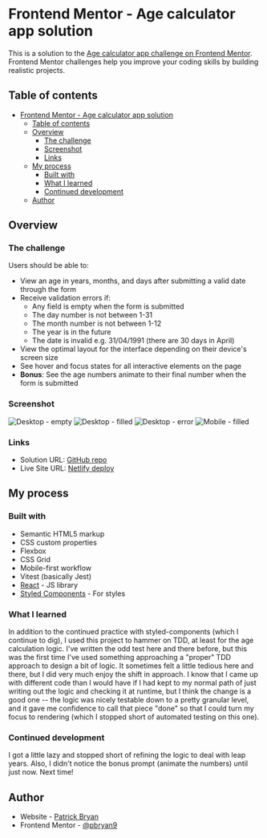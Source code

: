 # Frontend Mentor - Age calculator app solution

This is a solution to the [Age calculator app challenge on Frontend Mentor](https://www.frontendmentor.io/challenges/age-calculator-app-dF9DFFpj-Q). Frontend Mentor challenges help you improve your coding skills by building realistic projects.

## Table of contents

- [Frontend Mentor - Age calculator app solution](#frontend-mentor---age-calculator-app-solution)
  - [Table of contents](#table-of-contents)
  - [Overview](#overview)
    - [The challenge](#the-challenge)
    - [Screenshot](#screenshot)
    - [Links](#links)
  - [My process](#my-process)
    - [Built with](#built-with)
    - [What I learned](#what-i-learned)
    - [Continued development](#continued-development)
  - [Author](#author)

## Overview

### The challenge

Users should be able to:

- View an age in years, months, and days after submitting a valid date through the form
- Receive validation errors if:
  - Any field is empty when the form is submitted
  - The day number is not between 1-31
  - The month number is not between 1-12
  - The year is in the future
  - The date is invalid e.g. 31/04/1991 (there are 30 days in April)
- View the optimal layout for the interface depending on their device's screen size
- See hover and focus states for all interactive elements on the page
- **Bonus**: See the age numbers animate to their final number when the form is submitted

### Screenshot

![Desktop - empty](./src/assets/images/desktop_empty.png)
![Desktop - filled](./src/assets/images/desktop_filled.png)
![Desktop - error](./src/assets/images/desktop_error.png)
![Mobile - filled](./src/assets/images/mobile_filled.png)

### Links

- Solution URL: [GitHub repo](https://github.com/pbryan9/fm_age_calculator)
- Live Site URL: [Netlify deploy](https://main--golden-cocada-6ba66f.netlify.app/)

## My process

### Built with

- Semantic HTML5 markup
- CSS custom properties
- Flexbox
- CSS Grid
- Mobile-first workflow
- Vitest (basically Jest)
- [React](https://reactjs.org/) - JS library
- [Styled Components](https://styled-components.com/) - For styles

### What I learned

In addition to the continued practice with styled-components (which I continue to dig), I used this project to hammer on TDD, at least for the age calculation logic. I've written the odd test here and there before, but this was the first time I've used something approaching a "proper" TDD approach to design a bit of logic. It sometimes felt a little tedious here and there, but I did very much enjoy the shift in approach. I know that I came up with different code than I would have if I had kept to my normal path of just writing out the logic and checking it at runtime, but I think the change is a good one -- the logic was nicely testable down to a pretty granular level, and it gave me confidence to call that piece "done" so that I could turn my focus to rendering (which I stopped short of automated testing on this one).

### Continued development

I got a little lazy and stopped short of refining the logic to deal with leap years. Also, I didn't notice the bonus prompt (animate the numbers) until just now. Next time!

## Author

- Website - [Patrick Bryan](https://pattyb.dev)
- Frontend Mentor - [@pbryan9](https://www.frontendmentor.io/profile/pbryan9)
